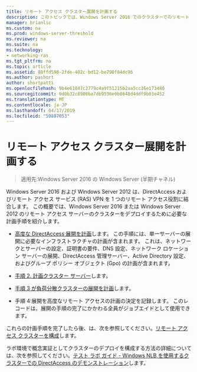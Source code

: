 ```yaml
---
title: リモート アクセス クラスター展開を計画する
description: このトピックでは、Windows Server 2016 でのクラスターでのリモート アクセスの展開ガイドの一部です。
manager: brianlic
ms.custom: na
ms.prod: windows-server-threshold
ms.reviewer: na
ms.suite: na
ms.technology:
- networking-ras
ms.tgt_pltfrm: na
ms.topic: article
ms.assetid: 88ffd598-2fde-402c-bd12-be790f84dc96
ms.author: pashort
author: shortpatti
ms.openlocfilehash: 9b4e61847c2779c4a9f51215b2aa5cc36e173480
ms.sourcegitcommit: 0d0b32c8986ba7db9536e0b8648d4ddf9b03e452
ms.translationtype: MT
ms.contentlocale: ja-JP
ms.lasthandoff: 04/17/2019
ms.locfileid: "59887053"
---
```

# <a name="plan-a-remote-access-cluster-deployment"></a>リモート アクセス クラスター展開を計画する

>適用先:Windows Server 2016 の Windows Server (半期チャネル)

 Windows Server 2016 および Windows Server 2012 は、DirectAccess およびリモート アクセス サービス (RAS) VPN を 1 つのリモート アクセス役割に結合します。 この概要では、Windows Server 2016 または Windows Server 2012 のリモート アクセス サーバーのクラスターをデプロイするために必要な計画手順を紹介します。
  
-   [高度な DirectAccess 展開を計画](../../../directaccess/single-server-advanced/Plan-an-Advanced-DirectAccess-Deployment.md)します。 この手順には、単一サーバーの展開に必要なインフラストラクチャの計画が含まれます。 これは、ネットワークとサーバーの設定、証明書の要件、DNS 設定、ネットワーク ロケーション サーバーの展開、DirectAccess 管理サーバー、Active Directory 設定、およびグループ ポリシー オブジェクト (Gpo) の計画が含まれます。  
  
-   [手順 2. 計画クラスター サーバー](Step-2-Plan-Cluster-Servers.md)します。  
  
-   [手順 3 が負荷分散クラスターの展開を計画](Step-3-Plan-a-Load-Balanced-Cluster-Deployment.md)します。  
  
-   手順 4:展開を高度なリモート アクセスの計画の決定を記録します。 このレコードは、展開の手順の完了にかかわる全員がジョブエイドとして使用できます。  
  
これらの計画手順を完了したら後、は、次を参照してください。[リモート アクセス クラスターを構成](../configure/Configure-a-Remote-Access-Cluster.md)します。 

ラボ環境で概念実証としてクラスターのデプロイを構成する方法の詳細については、次を参照してください。[テスト ラボ ガイド - Windows NLB を使用するクラスターでの DirectAccess のデモンストレーション](../../../directaccess/tlg-cluster-nlb/Test-Lab-Guide-Demonstrate-DirectAccess-in-a-Cluster-with-Windows-NLB.md)します。  
  


